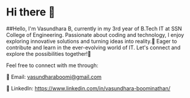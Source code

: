 # Hi there 👋

<!--
**Vasundhara-Boomi/Vasundhara-Boomi** is a ✨ _special_ ✨ repository because its `README.md` (this file) appears on your GitHub profile.

Here are some ideas to get you started:

- 🔭 I’m currently working on ...
- 🌱 I’m currently learning ...
- 👯 I’m looking to collaborate on ...
- 🤔 I’m looking for help with ...
- 💬 Ask me about ...
- 📫 How to reach me: ...
- 😄 Pronouns: ...
- ⚡ Fun fact: ...
-->


##Hello, I'm Vasundhara B, currently in my 3rd year of B.Tech IT at SSN College of Engineering. Passionate about coding and technology, I enjoy exploring innovative solutions and turning ideas into reality.🚀 Eager to contribute and learn in the ever-evolving world of IT. Let's connect and explore the possibilities together!🤝

Feel free to connect with me through:

📧 Email: vasundharaboomi@gmail.com

🔗 LinkedIn: https://www.linkedin.com/in/vasundhara-boominathan/
